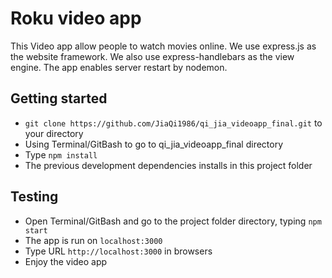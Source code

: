 # Roku video app
This Video app allow people to watch movies online. We use express.js as the website framework. We also use express-handlebars as the view engine. The app enables server restart by nodemon.
## Getting started
- ```git clone https://github.com/JiaQi1986/qi_jia_videoapp_final.git``` to your directory
- Using Terminal/GitBash to go to qi_jia_videoapp_final directory
- Type ```npm install```
- The previous development dependencies installs in this project folder
## Testing
- Open Terminal/GitBash and go to the project folder directory, typing ```npm start```
- The app is run on ```localhost:3000```
- Type URL ```http://localhost:3000``` in browsers
- Enjoy the video app
